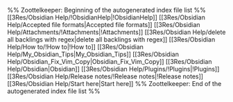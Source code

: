 %% Zoottelkeeper: Beginning of the autogenerated index file list  %%
 [[3Res/Obsidian Help/!ObsidianHelp|!ObsidianHelp]]
 [[3Res/Obsidian Help/Accepted file formats|Accepted file formats]]
 [[3Res/Obsidian Help/Attachments/!Attachments|!Attachments]]
 [[3Res/Obsidian Help/delete all backlings with regex|delete all backlings with regex]]
 [[3Res/Obsidian Help/How to/!How to|!How to]]
 [[3Res/Obsidian Help/My_Obsidian_Tips|My_Obsidian_Tips]]
 [[3Res/Obsidian Help/Obsidian_Fix_Vim_Copy|Obsidian_Fix_Vim_Copy]]
 [[3Res/Obsidian Help/Obsidian|Obsidian]]
 [[3Res/Obsidian Help/Plugins/!Plugins|!Plugins]]
 [[3Res/Obsidian Help/Release notes/!Release notes|!Release notes]]
 [[3Res/Obsidian Help/Start here|Start here]]
%% Zoottelkeeper: End of the autogenerated index file list  %%
